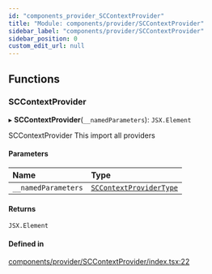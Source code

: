 ```yaml
---
id: "components_provider_SCContextProvider"
title: "Module: components/provider/SCContextProvider"
sidebar_label: "components/provider/SCContextProvider"
sidebar_position: 0
custom_edit_url: null
---
```


## Functions

### SCContextProvider

▸ **SCContextProvider**(`__namedParameters`): `JSX.Element`

SCContextProvider
This import all providers

#### Parameters

| Name | Type |
| :------ | :------ |
| `__namedParameters` | [`SCContextProviderType`](../interfaces/types_context.SCContextProviderType) |

#### Returns

`JSX.Element`

#### Defined in

[components/provider/SCContextProvider/index.tsx:22](https://github.com/selfcommunity/community-ui/blob/7897031/packages/sc-core/src/components/provider/SCContextProvider/index.tsx#L22)
